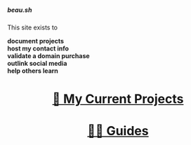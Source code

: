 <p></p>
<div class="rainbow-retro"></div>
<h5 class="header-rainbow-retro">beau.sh</h5>
<p class="spacers"> </p>
<p class="spacers"> </p>
<div class="rotation">
  <p>This site exists to </p>
  <b><div class="innerRotation">
      document projects<br />
      host my contact info<br />
      validate a domain purchase<br />
      outlink social media<br />
      help others learn
    </div>
  </b>
</div>
<p class="spacers"> </p>
<p class="spacers"> </p>
<p class="spacers"> </p>
<div align="center">
    <h1 width="100%"><a href="/projects">🔗 My Current Projects</a></h1>
    <p class="spacers"> </p>
    <h1 width="100%"><a href="/guides">🧑‍🎓 Guides</a></h1>
    <p class="spacers"> </p>
    <p class="spacers"> </p>
</div>





